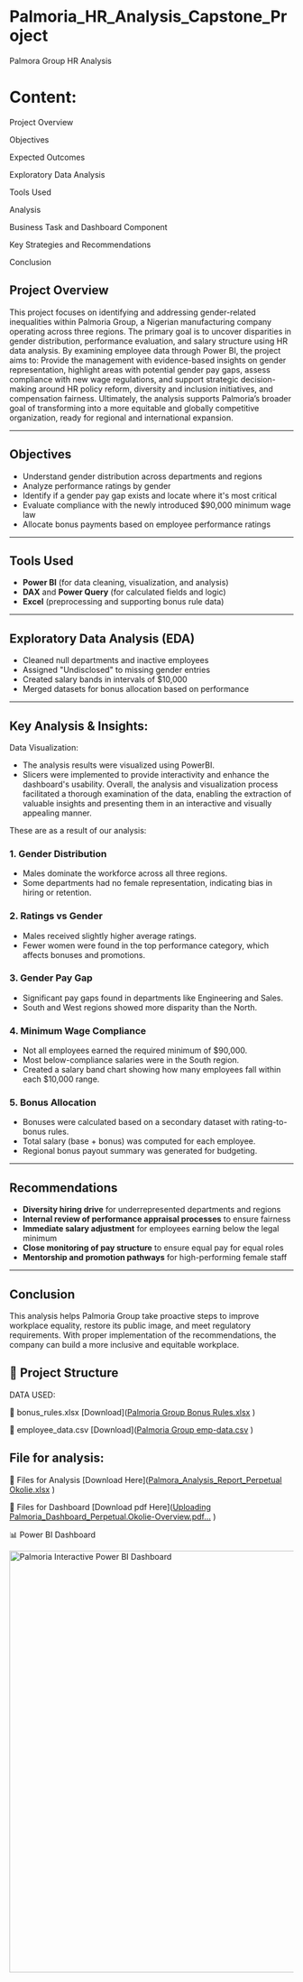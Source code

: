 # Palmoria_HR_Analysis_Capstone_Project
Palmora Group HR Analysis  

# Content:

Project Overview

Objectives

Expected Outcomes

Exploratory Data Analysis

Tools Used

Analysis

Business Task and Dashboard Component

Key Strategies and Recommendations

Conclusion

##  Project Overview
This project focuses on identifying and addressing gender-related inequalities within Palmoria Group, a Nigerian manufacturing company operating across three regions. The primary goal is to uncover disparities in gender distribution, performance evaluation, and salary structure using HR data analysis.
By examining employee data through Power BI, the project aims to: Provide the management with evidence-based insights on gender representation, highlight areas with potential gender pay gaps, assess compliance with new wage regulations, and support strategic decision-making around HR policy reform, diversity and inclusion initiatives, and compensation fairness.
Ultimately, the analysis supports Palmoria’s broader goal of transforming into a more equitable and globally competitive organization, ready for regional and international expansion.


---

## Objectives
- Understand gender distribution across departments and regions
- Analyze performance ratings by gender
- Identify if a gender pay gap exists and locate where it's most critical
- Evaluate compliance with the newly introduced $90,000 minimum wage law
- Allocate bonus payments based on employee performance ratings

---

##  Tools Used
- **Power BI** (for data cleaning, visualization, and analysis) 
- **DAX** and **Power Query** (for calculated fields and logic)
- **Excel** (preprocessing and supporting bonus rule data)

---

##  Exploratory Data Analysis (EDA)
- Cleaned null departments and inactive employees
- Assigned "Undisclosed" to missing gender entries
- Created salary bands in intervals of $10,000
- Merged datasets for bonus allocation based on performance

---

##  Key Analysis & Insights:
   Data Visualization:
 - The analysis results were visualized using PowerBI.
 - Slicers were implemented to provide interactivity and enhance the dashboard's usability. Overall, the analysis and visualization process facilitated a thorough examination of the data, enabling the extraction of      valuable insights and presenting them in an interactive and visually appealing manner.

  These are as a result of our analysis:
  
### 1. Gender Distribution
- Males dominate the workforce across all three regions.
- Some departments had no female representation, indicating bias in hiring or retention.

### 2. Ratings vs Gender
- Males received slightly higher average ratings.
- Fewer women were found in the top performance category, which affects bonuses and promotions.

### 3. Gender Pay Gap
- Significant pay gaps found in departments like Engineering and Sales.
- South and West regions showed more disparity than the North.

### 4. Minimum Wage Compliance
- Not all employees earned the required minimum of $90,000.
- Most below-compliance salaries were in the South region.
- Created a salary band chart showing how many employees fall within each $10,000 range.

### 5. Bonus Allocation
- Bonuses were calculated based on a secondary dataset with rating-to-bonus rules.
- Total salary (base + bonus) was computed for each employee.
- Regional bonus payout summary was generated for budgeting.

---

##  Recommendations
- **Diversity hiring drive** for underrepresented departments and regions
- **Internal review of performance appraisal processes** to ensure fairness
- **Immediate salary adjustment** for employees earning below the legal minimum
- **Close monitoring of pay structure** to ensure equal pay for equal roles
- **Mentorship and promotion pathways** for high-performing female staff

---

##  Conclusion
This analysis helps Palmoria Group take proactive steps to improve workplace equality, restore its public image, and meet regulatory requirements. With proper implementation of the recommendations, the company can build a more inclusive and equitable workplace.

## 📁 Project Structure

DATA USED:

📄 bonus_rules.xlsx [Download]([Palmoria Group Bonus Rules.xlsx](https://github.com/user-attachments/files/21019880/Palmoria.Group.Bonus.Rules.xlsx)
)

📄 employee_data.csv [Download]([Palmoria Group emp-data.csv](https://github.com/user-attachments/files/21019895/Palmoria.Group.emp-data.csv)
)

## File for analysis:

📄 Files for Analysis [Download Here]([Palmora_Analysis_Report_Perpetual Okolie.xlsx](https://github.com/user-attachments/files/21020107/Palmora_Analysis_Report_Perpetual.Okolie.xlsx)
)

📄 Files for Dashboard [Download pdf Here]([Uploading Palmoria_Dashboard_Perpetual.Okolie-Overview.pdf…]()
)




📊 Power BI Dashboard 

<img width="748" alt="Palmoria Interactive Power BI Dashboard" src="https://github.com/user-attachments/assets/6076b325-31f0-4309-a52b-97cd1d0b0192" />
















